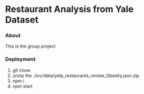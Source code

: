 # Restaurant Analysis from Yale Dataset

### About
This is the group project 

### Deployment
1. git clone 
2. unzip the ./src/data/yelp_restaurants_review_Obesity.json.zip
3. npm i
4. npm start
